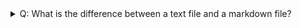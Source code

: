 <details>
<summary>Q: What is the difference between a text file and a markdown file?</summary>
A: A text file is just plain text but a markdown file lets you style it. In a markdown file you can create many things like tables and drop-down menus.
</details>
